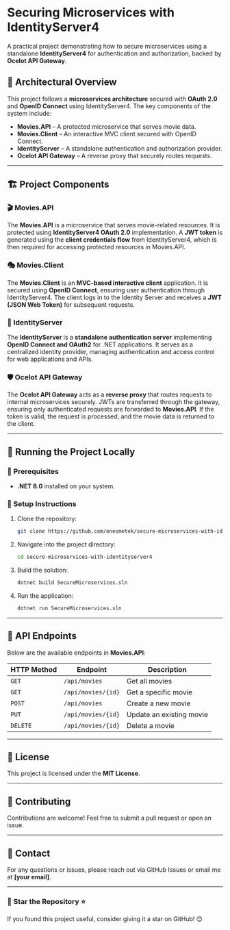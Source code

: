 # Securing Microservices with IdentityServer4

A practical project demonstrating how to secure microservices using a standalone **IdentityServer4** for authentication and authorization, backed by **Ocelot API Gateway**.

## 📌 Architectural Overview
This project follows a **microservices architecture** secured with **OAuth 2.0** and **OpenID Connect** using IdentityServer4. The key components of the system include:

- **Movies.API** – A protected microservice that serves movie data.
- **Movies.Client** – An interactive MVC client secured with OpenID Connect.
- **IdentityServer** – A standalone authentication and authorization provider.
- **Ocelot API Gateway** – A reverse proxy that securely routes requests.

---

## 🏗️ Project Components

### 🎬 Movies.API
The **Movies.API** is a microservice that serves movie-related resources. It is protected using **IdentityServer4 OAuth 2.0** implementation. A **JWT token** is generated using the **client credentials flow** from IdentityServer4, which is then required for accessing protected resources in Movies.API.

### 🎭 Movies.Client
The **Movies.Client** is an **MVC-based interactive client** application. It is secured using **OpenID Connect**, ensuring user authentication through IdentityServer4. The client logs in to the Identity Server and receives a **JWT (JSON Web Token)** for subsequent requests.

### 🔐 IdentityServer
The **IdentityServer** is a **standalone authentication server** implementing **OpenID Connect and OAuth2** for .NET applications. It serves as a centralized identity provider, managing authentication and access control for web applications and APIs.

### 🛡️ Ocelot API Gateway
The **Ocelot API Gateway** acts as a **reverse proxy** that routes requests to internal microservices securely. JWTs are transferred through the gateway, ensuring only authenticated requests are forwarded to **Movies.API**. If the token is valid, the request is processed, and the movie data is returned to the client.

---

## 🚀 Running the Project Locally

### 📌 Prerequisites
- **.NET 8.0** installed on your system.

### 🔧 Setup Instructions
1. Clone the repository:
   ```sh
   git clone https://github.com/enesmetek/secure-microservices-with-identityserver4.git
   ```
2. Navigate into the project directory:
   ```sh
   cd secure-microservices-with-identityserver4
   ```
3. Build the solution:
   ```sh
   dotnet build SecureMicroservices.sln
   ```
4. Run the application:
   ```sh
   dotnet run SecureMicroservices.sln
   ```

---

## 📡 API Endpoints
Below are the available endpoints in **Movies.API**:

| HTTP Method | Endpoint                 | Description           |
|------------|-------------------------|-----------------------|
| `GET`      | `/api/movies`            | Get all movies       |
| `GET`      | `/api/movies/{id}`       | Get a specific movie |
| `POST`     | `/api/movies`            | Create a new movie  |
| `PUT`      | `/api/movies/{id}`       | Update an existing movie |
| `DELETE`   | `/api/movies/{id}`       | Delete a movie       |

---

## 📜 License
This project is licensed under the **MIT License**.

---

## 🤝 Contributing
Contributions are welcome! Feel free to submit a pull request or open an issue.

---

## 📧 Contact
For any questions or issues, please reach out via GitHub Issues or email me at **[your email]**.

---

### 📢 Star the Repository ⭐
If you found this project useful, consider giving it a star on GitHub! 😊

